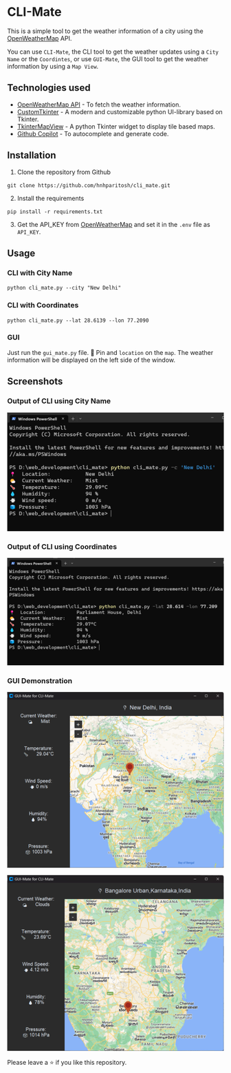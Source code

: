 # CLI-Mate

This is a simple tool to get the weather information of a city using the [OpenWeatherMap](https://openweathermap.org/api) API.

You can use `CLI-Mate`, the CLI tool to get the weather updates using a `City Name` or the `Coordintes`, or use `GUI-Mate`, the GUI tool to get the weather information by using a `Map View`.

## Technologies used

* [OpenWeatherMap API](https://openweathermap.org/api) - To fetch the weather information.
* [CustomTkinter](https://github.com/TomSchimansky/CustomTkinter) - A modern and customizable python UI-library based on Tkinter.
* [TkinterMapView](https://github.com/TomSchimansky/TkinterMapView) - A python Tkinter widget to display tile based maps.
* [Github Copilot](https://copilot.github.com/) - To autocomplete and generate code.


## Installation

1. Clone the repository from Github

```shell
git clone https://github.com/hnhparitosh/cli_mate.git
```

2. Install the requirements

```shell
pip install -r requirements.txt
```

3. Get the API_KEY from [OpenWeatherMap](https://openweathermap.org/api) and set it in the `.env` file as `API_KEY`.

## Usage

### CLI with City Name

```shell
python cli_mate.py --city "New Delhi"
```

### CLI with Coordinates

```shell
python cli_mate.py --lat 28.6139 --lon 77.2090
```

### GUI

Just run the `gui_mate.py` file. 📍 Pin  and `location` on the `map`. The weather information will be displayed on the left side of the window.


## Screenshots

### Output of CLI using City Name

![CLI using City Name](assets/cli_city_name.png)

### Output of CLI using Coordinates

![CLI using Coordinates](assets/cli_coordinates.png)

### GUI Demonstration

![GUI](assets/gui_1.png)

![GUI](assets/gui_2.png)

Please leave a ⭐ if you like this repository.
